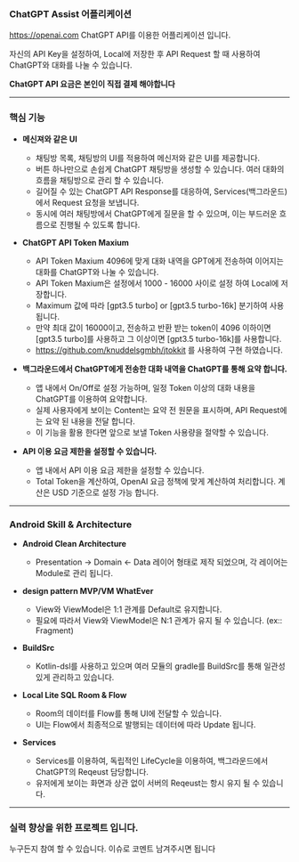 ### ChatGPT Assist 어플리케이션
https://openai.com ChatGPT API를 이용한 어플리케이션 입니다. 

자신의 API Key을 설정하여, Local에 저장한 후 API Request 할 때 사용하여 ChatGPT와 대화를 나눌 수 있습니다. 

**ChatGPT API 요금은 본인이 직접 결제 해야합니다**

---
### 핵심 기능
- **메신져와 같은 UI**
  - 채팅방 목록, 채팅방의 UI를 적용하여 메신저와 같은 UI를 제공합니다.
  - 버튼 하나만으로 손쉽게 ChatGPT 채팅방을 생성할 수 있습니다. 여러 대화의 흐름을 채팅방으로 관리 할 수 있습니다. 
  - 길어질 수 있는 ChatGPT API Response를 대응하여, Services(백그라운드)에서 Request 요청을 보냅니다.
  - 동시에 여러 채팅방에서 ChatGPT에게 질문을 할 수 있으며, 이는 부드러운 흐름으로 진행될 수 있도록 합니다.
    
- **ChatGPT API Token Maxium**
  - API Token Maxium 4096에 맞게 대화 내역을 GPT에게 전송하여 이어지는 대화를 ChatGPT와 나눌 수 있습니다.
  - API Token Maxium은 설정에서 1000 - 16000 사이로 설정 하여 Local에 저장합니다.
  - Maximum 값에 따라 [gpt3.5 turbo] or [gpt3.5 turbo-16k] 분기하여 사용 됩니다.
  - 만약 최대 값이 16000이고, 전송하고 반환 받는 token이 4096 이하이면 [gpt3.5 turbo]를 사용하고 그 이상이면 [gpt3.5 turbo-16k]를 사용합니다.
  - https://github.com/knuddelsgmbh/jtokkit 를 사용하여 구현 하였습니다.
  

- **백그라운드에서 ChatGPT에게 전송한 대화 내역을 ChatGPT를 통해 요약 합니다.**
  - 앱 내에서 On/Off로 설정 가능하며, 일정 Token 이상의 대화 내용을 ChatGPT를 이용하여 요약합니다.
  - 실제 사용자에게 보이는 Content는 요약 전 원문을 표시하며, API Request에는 요약 된 내용을 전달 합니다.
  - 이 기능을 활용 한다면 앞으로 보낼 Token 사용량을 절약할 수 있습니다.
 
- **API 이용 요금 제한을 설정할 수 있습니다.**
    - 앱 내에서 API 이용 요금 제한을 설정할 수 있습니다.
    - Total Token을 계산하여, OpenAI 요금 정책에 맞게 계산하여 처리합니다. 계산은 USD 기준으로 설정 가능 합니다.

---
### Android Skill & Architecture
- **Android Clean Architecture**
  - Presentation -> Domain <- Data 레이어 형태로 제작 되었으며, 각 레이어는 Module로 관리 됩니다.
 
- **design pattern MVP/VM WhatEver**
  - View와 ViewModel은 1:1 관계를 Default로 유지합니다.
  - 필요에 따라서 View와 ViewModel은 N:1 관계가 유지 될 수 있습니다. (ex:: Fragment) 
 
- **BuildSrc**
  - Kotlin-dsl를 사용하고 있으며 여러 모듈의 gradle를 BuildSrc를 통해 일관성 있게 관리하고 있습니다.

- **Local Lite SQL Room & Flow**
  - Room의 데이터를 Flow를 통해 UI에 전달할 수 있습니다.
  - UI는 Flow에서 최종적으로 발행되는 데이터에 따라 Update 됩니다.

- **Services**
  - Services를 이용하여, 독립적인 LifeCycle을 이용하여, 백그라운드에서 ChatGPT의 Reqeust 담당합니다.
  - 유저에게 보이는 화면과 상관 없이 서버의 Reqeust는 항시 유지 될 수 있습니다.

---
### 실력 향상을 위한 프로젝트 입니다.
누구든지 참여 할 수 있습니다. 이슈로 코멘트 남겨주시면 됩니다
